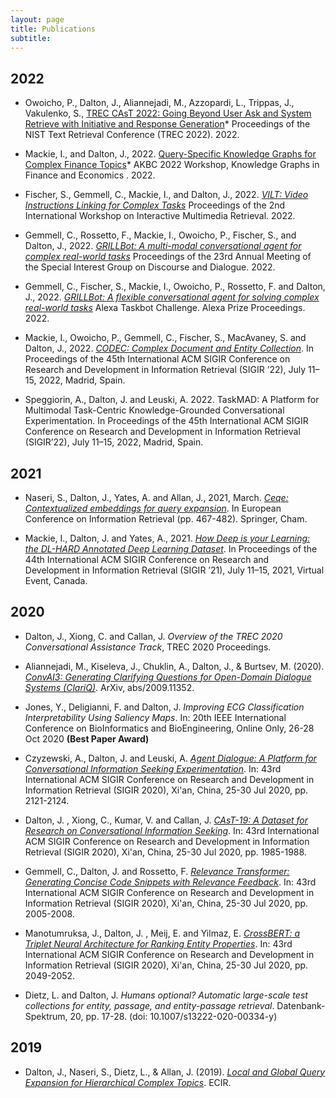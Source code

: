 ```yaml
---
layout: page
title: Publications
subtitle: 
---
```

## 2022
- Owoicho, P., Dalton, J., Aliannejadi, M., Azzopardi, L., Trippas, J., Vakulenko, S., [TREC CAsT 2022: Going Beyond User Ask and System Retrieve with Initiative and Response Generation](https://trec.nist.gov/pubs/trec31/papers/Overview_cast.pdf)* Proceedings of the NIST Text Retrieval Conference (TREC 2022). 2022. 


- Mackie, I., and Dalton, J., 2022. [Query-Specific Knowledge Graphs for Complex Finance Topics](https://arxiv.org/pdf/2211.04142.pdf)* AKBC 2022 Workshop, Knowledge Graphs in Finance and Economics . 2022. 

- Fischer, S., Gemmell, C., Mackie, I., and Dalton, J., 2022. *[VILT: Video Instructions Linking for Complex Tasks](https://arxiv.org/pdf/2208.10858.pdf)* Proceedings of the 2nd International Workshop on Interactive Multimedia Retrieval. 2022. 

- Gemmell, C., Rossetto, F., Mackie, I., Owoicho, P.,  Fischer, S., and Dalton, J., 2022. *[GRILLBot: A multi-modal conversational agent for complex real-world tasks](https://aclanthology.org/2022.sigdial-1.63.pdf)* Proceedings of the 23rd Annual Meeting of the Special Interest Group on Discourse and Dialogue. 2022. 

- Gemmell, C., Fischer, S., Mackie, I., Owoicho, P., Rossetto, F. and Dalton, J., 2022. *[GRILLBot: A flexible conversational agent for solving complex real-world tasks](https://assets.amazon.science/0c/2c/f214256a43bba8d97ade42c56be0/grillbot-a-flexible-conversational-agent-for-solving-complex-real-world-tasks.pdf)* Alexa Taskbot Challenge. Alexa Prize Proceedings. 2022. 

- Mackie, I., Owoicho, P., Gemmell, C., Fischer, S., MacAvaney, S. and Dalton, J., 2022. *[CODEC: Complex Document and Entity Collection](https://arxiv.org/abs/2205.04546)*. In Proceedings of the 45th International ACM SIGIR Conference on Research and Development in Information Retrieval (SIGIR ’22), July 11–15, 2022, Madrid, Spain. 

- Speggiorin, A., Dalton, J. and Leuski, A. 2022. TaskMAD: A Platform for Multimodal Task-Centric Knowledge-Grounded Conversational Experimentation. In Proceedings of the 45th International ACM SIGIR Conference on Research and Development in Information Retrieval (SIGIR’22), July 11–15, 2022, Madrid, Spain.



## 2021
- Naseri, S., Dalton, J., Yates, A. and Allan, J., 2021, March. *[Ceqe: Contextualized embeddings for query expansion](https://arxiv.org/pdf/2103.05256.pdf)*. In European Conference on Information Retrieval (pp. 467-482). Springer, Cham.

- Mackie, I., Dalton, J. and Yates, A., 2021. *[How Deep is your Learning: the DL-HARD Annotated Deep Learning Dataset](https://arxiv.org/abs/2105.07975)*. In Proceedings of the 44th International ACM SIGIR Conference on Research and Development in Information Retrieval (SIGIR ’21), July 11–15, 2021, Virtual Event, Canada.

## 2020
 - Dalton, J., Xiong, C. and Callan, J. *Overview of the TREC 2020 Conversational Assistance Track*, TREC 2020 Proceedings. 
 
 - Aliannejadi, M., Kiseleva, J., Chuklin, A., Dalton, J., & Burtsev, M. (2020). *[ConvAI3: Generating Clarifying Questions for Open-Domain Dialogue Systems (ClariQ)](https://convai.io/ConvAI3_ClariQ2020.pdf)*. ArXiv, abs/2009.11352.
 
 - Jones, Y., Deligianni, F. and Dalton, J. *Improving ECG Classification Interpretability Using Saliency Maps*. In: 20th IEEE International Conference on BioInformatics and BioEngineering, Online Only, 26-28 Oct 2020 **(Best Paper Award)**
 
 - Czyzewski, A., Dalton, J. and Leuski, A.  *[Agent Dialogue: A Platform for Conversational Information Seeking Experimentation](https://dl.acm.org/doi/pdf/10.1145/3397271.3401397?casa_token=jMoe823tK-wAAAAA:RYyZpp4Z1DWctFnvDjUTP4q9lZa_9fUq1uvnH6EJR6EcqLSctydDvLBMADozZZlf7MelHlv7So0)*. In: 43rd International ACM SIGIR Conference on Research and Development in Information Retrieval (SIGIR 2020), Xi'an, China, 25-30 Jul 2020, pp. 2121-2124.
 
 - Dalton, J. , Xiong, C., Kumar, V. and Callan, J. *[CAsT-19: A Dataset for Research on Conversational Information Seeking](https://dl.acm.org/doi/pdf/10.1145/3397271.3401206?casa_token=pq0VyNqd2dcAAAAA:x4fXHaekrAJ33yuNzKZ9xIogzwDXnpELzSxFJFekgE3GWwtFrJxZvNNUMSajYqpwsxe50hmVF8I)*. In: 43rd International ACM SIGIR Conference on Research and Development in Information Retrieval (SIGIR 2020), Xi'an, China, 25-30 Jul 2020, pp. 1985-1988.
 
 - Gemmell, C., Dalton, J. and Rossetto, F.  *[Relevance Transformer: Generating Concise Code Snippets with Relevance Feedback](https://dl.acm.org/doi/10.1145/3397271.3401215)*. In: 43rd International ACM SIGIR Conference on Research and Development in Information Retrieval (SIGIR 2020), Xi'an, China, 25-30 Jul 2020, pp. 2005-2008.
 
- Manotumruksa, J., Dalton, J. , Meij, E. and Yilmaz, E. *[CrossBERT: a Triplet Neural Architecture for Ranking Entity Properties](https://dl.acm.org/doi/pdf/10.1145/3397271.3401265)*. In: 43rd International ACM SIGIR Conference on Research and Development in Information Retrieval (SIGIR 2020), Xi'an, China, 25-30 Jul 2020, pp. 2049-2052.

- Dietz, L. and Dalton, J. *Humans optional? Automatic large-scale test collections for entity, passage, and entity-passage retrieval*. Datenbank-Spektrum, 20, pp. 17-28. (doi: 10.1007/s13222-020-00334-y)

## 2019
 - Dalton, J., Naseri, S., Dietz, L., & Allan, J. (2019). *[Local and Global Query Expansion for Hierarchical Complex Topics](https://eprints.gla.ac.uk/174954/7/174954.pdf)*. ECIR.
